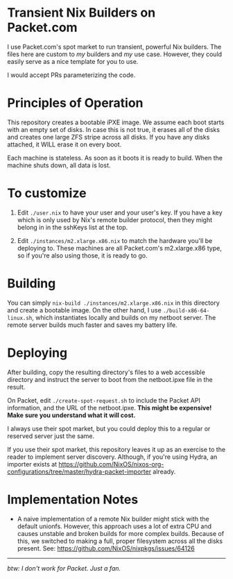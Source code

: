 # Transient Nix Builders on Packet.com

I use Packet.com's spot market to run transient, powerful Nix
builders. The files here are custom to _my_ builders and _my_ use
case. However, they could easily serve as a nice template for you to
use.

I would accept PRs parameterizing the code.

# Principles of Operation

This repository creates a bootable iPXE image. We assume each boot
starts with an empty set of disks. In case this is not true, it erases
all of the disks and creates one large ZFS stripe across all disks. If
you have any disks attached, it WILL erase it on every boot.

Each machine is stateless. As soon as it boots it is ready to build.
When the machine shuts down, all data is lost.

# To customize

1. Edit `./user.nix` to have your user and your user's key. If you
   have a key which is only used by Nix's remote builder protocol,
   then they might belong in in the sshKeys list at the top.

2. Edit `./instances/m2.xlarge.x86.nix` to match the hardware you'll
   be deploying to. These machines are all Packet.com's m2.xlarge.x86
   type, so if you're also using those, it is ready to go.

# Building

You can simply `nix-build ./instances/m2.xlarge.x86.nix` in this
directory and create a bootable image. On the other hand, I use
`./build-x86-64-linux.sh`, which instantiates locally and builds on my
netboot server. The remote server builds much faster and saves my
battery life.

# Deploying

After building, copy the resulting directory's files to a web
accessible directory and instruct the server to boot from the
netboot.ipxe file in the result.

On Packet, edit `./create-spot-request.sh` to include the Packet API
information, and the URL of the netboot.ipxe. **This might be
expensive! Make sure you understand what it will cost.**

I always use their spot market, but you could deploy this to a
regular or reserved server just the same.

If you use their spot market, this repository leaves it up as an
exercise to the reader to implement server discovery. Although, if
you're using Hydra, an importer exists at
https://github.com/NixOS/nixos-org-configurations/tree/master/hydra-packet-importer
already.

# Implementation Notes

 - A naive implementation of a remote Nix builder might stick with the
   default unionfs. However, this approach uses a lot of extra CPU and
   causes unstable and broken builds for more complex builds. Because
   of this, we switched to making a full, proper filesystem across all
   the disks present. See: https://github.com/NixOS/nixpkgs/issues/64126

----

_btw: I don't work for Packet. Just a fan._
